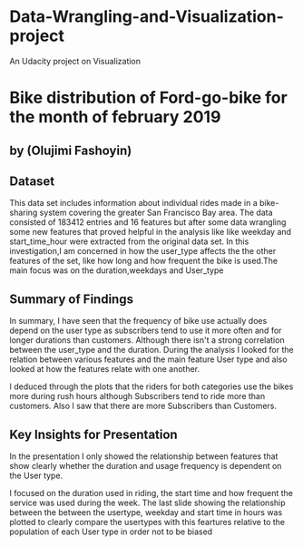 # Data-Wrangling-and-Visualization-project
An Udacity project on Visualization
# Bike distribution of Ford-go-bike for the month of february 2019

## by (Olujimi Fashoyin)


## Dataset

This data set includes information about individual rides made in a bike-sharing system covering the greater San Francisco Bay area.
The data consisted of 183412 entries and 16 features but after some data wrangling some new features that proved helpful  in the analysis like like weekday and start_time_hour  were extracted from the original data set. In this investigation,I am concerned in how the user_type affects the the other features of the set, like how long and how frequent the bike is used.The main focus was on the duration,weekdays and User_type


## Summary of Findings

In summary, I have seen that the frequency of bike use actually does depend on the user type as subscribers tend to use it more often and for longer durations than customers. Although there isn't a strong correlation between the user_type and the duration.
 During the analysis I looked for the relation between various features and the main feature User type and also looked at how the features relate with one another.
 
 I deduced through the plots that the riders for both categories use the bikes more during rush hours although Subscribers tend to ride  more than customers. Also I saw that there are more Subscribers than Customers.



## Key Insights for Presentation
In the presentation I only showed the relationship between features that show clearly whether the duration and usage frequency is dependent on the User type.

I focused on the duration used in riding, the start time and how frequent the service was used during the week.
The last slide showing the relationship between the between the usertype, weekday and start time in hours was plotted to clearly compare the usertypes with this feartures relative to the population of each User type in order not to be biased

